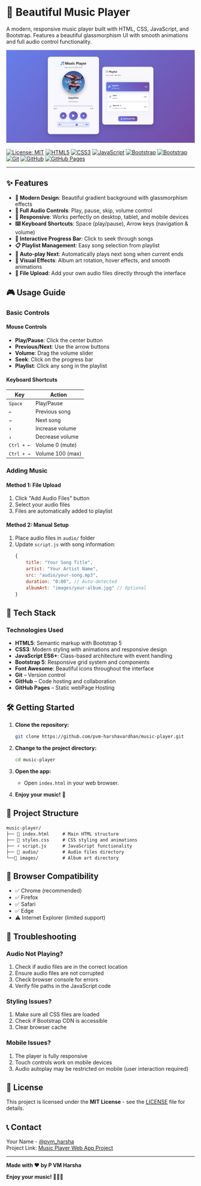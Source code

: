 # 🎵 Beautiful Music Player

A modern, responsive music player built with HTML, CSS, JavaScript, and Bootstrap. Features a beautiful glassmorphism UI with smooth animations and full audio control functionality.

![App Screenshot](/project_screenshot.png)

[![License: MIT](https://img.shields.io/badge/License-MIT-yellow.svg)](LICENSE)
[![HTML5](https://img.shields.io/badge/HTML5-E34F26?logo=html5&logoColor=white)](https://developer.mozilla.org/en-US/docs/Web/HTML)
[![CSS3](https://img.shields.io/badge/CSS3-1572B6?logo=css&logoColor=white)](https://developer.mozilla.org/en-US/docs/Web/CSS)
[![JavaScript](https://img.shields.io/badge/JavaScript-F7DF1E?logo=javascript&logoColor=black)](https://developer.mozilla.org/en-US/docs/Web/JavaScript)
[![Bootstrap](https://img.shields.io/badge/Bootstrap-563D7C?logo=bootstrap&logoColor=white)](https://getbootstrap.com/)
[![Bootstrap](https://img.shields.io/badge/Font_Awesome-538dd7?logo=fontawesome&logoColor=white)](https://getbootstrap.com/)
[![Git](https://img.shields.io/badge/Git-F05032?logo=git&logoColor=white)](https://git-scm.com/)
[![GitHub](https://img.shields.io/badge/GitHub-181717?logo=github&logoColor=white)](https://github.com/)
[![GitHub Pages](https://img.shields.io/badge/GitHub_Pages-121013?logo=github&logoColor=white)](https://pages.github.com/)

---

## ✨ Features

- **🎨 Modern Design**: Beautiful gradient background with glassmorphism effects
- **🎵 Full Audio Controls**: Play, pause, skip, volume control
- **📱 Responsive**: Works perfectly on desktop, tablet, and mobile devices
- **⌨️ Keyboard Shortcuts**: Space (play/pause), Arrow keys (navigation & volume)
- **🎯 Interactive Progress Bar**: Click to seek through songs
- **📋 Playlist Management**: Easy song selection from playlist
- **🔄 Auto-play Next**: Automatically plays next song when current ends
- **🎨 Visual Effects**: Album art rotation, hover effects, and smooth animations
- **📁 File Upload**: Add your own audio files directly through the interface


## 🎮 Usage Guide

### Basic Controls

#### **Mouse Controls**
- **Play/Pause**: Click the center button
- **Previous/Next**: Use the arrow buttons
- **Volume**: Drag the volume slider
- **Seek**: Click on the progress bar
- **Playlist**: Click any song in the playlist

#### **Keyboard Shortcuts**
| Key | Action |
|-----|--------|
| `Space` | Play/Pause |
| `←` | Previous song |
| `→` | Next song |
| `↑` | Increase volume |
| `↓` | Decrease volume |
| `Ctrl + ←` | Volume 0 (mute) |
| `Ctrl + →` | Volume 100 (max) |

### Adding Music

#### **Method 1: File Upload**
1. Click "Add Audio Files" button
2. Select your audio files
3. Files are automatically added to playlist

#### **Method 2: Manual Setup**
1. Place audio files in `audio/` folder
2. Update `script.js` with song information:
   ```javascript
   {
       title: "Your Song Title",
       artist: "Your Artist Name",
       src: "audio/your-song.mp3",
       duration: "0:00", // Auto-detected
       albumArt: "images/your-album.jpg" // Optional
   }
   ```


## 🔧 Tech Stack

### **Technologies Used**
- **HTML5**: Semantic markup with Bootstrap 5
- **CSS3**: Modern styling with animations and responsive design
- **JavaScript ES6+**: Class-based architecture with event handling
- **Bootstrap 5**: Responsive grid system and components
- **Font Awesome**: Beautiful icons throughout the interface
-	**Git** – Version control
-	**GitHub** – Code hosting and collaboration
-	**GitHub Pages** – Static webPage Hosting


## 🛠️ Getting Started

1. **Clone the repository:**
   ```bash
   git clone https://github.com/pvm-harshavardhan/music-player.git
   ```
2. **Change to the project directory:**
   ```bash
   cd music-player
   ```
3. **Open the app:**
   - Open `index.html` in your web browser.

4. **Enjoy your music!** 🎉


## 📁 Project Structure

```
music-player/
├── 📄 index.html     # Main HTML structure
├── 🎨 styles.css     # CSS styling and animations
├── ⚡ script.js      # JavaScript functionality
├── 📁 audio/         # Audio files directory
└──📁 images/         # Album art directory
```


## 📱 Browser Compatibility

- ✅ Chrome (recommended)
- ✅ Firefox
- ✅ Safari
- ✅ Edge
- ⚠️ Internet Explorer (limited support)


## 🐛 Troubleshooting

### **Audio Not Playing?**
1. Check if audio files are in the correct location
2. Ensure audio files are not corrupted
3. Check browser console for errors
4. Verify file paths in the JavaScript code

### **Styling Issues?**
1. Make sure all CSS files are loaded
2. Check if Bootstrap CDN is accessible
3. Clear browser cache

### **Mobile Issues?**
1. The player is fully responsive
2. Touch controls work on mobile devices
3. Audio autoplay may be restricted on mobile (user interaction required)

## 📄 License

This project is licensed under the **MIT License** - see the [LICENSE](LICENSE) file for details.

## 📞 Contact

Your Name - [@pvm_harsha](https://x.com/pvm_harsha)  
Project Link: [Music Player Web App Project](https://github.com/pvm-harshavardhan/music-player)

---

**Made with ❤️ by P VM Harsha**

**Enjoy your music! 🎵🎉✨** 
